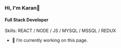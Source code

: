 ### Hi, I'm Karan👋
#### Full Stack Developer

Skills: REACT / NODE / JS / MYSQL / MSSQL / REDUX

- 🔭 I’m currently working on this page. 




